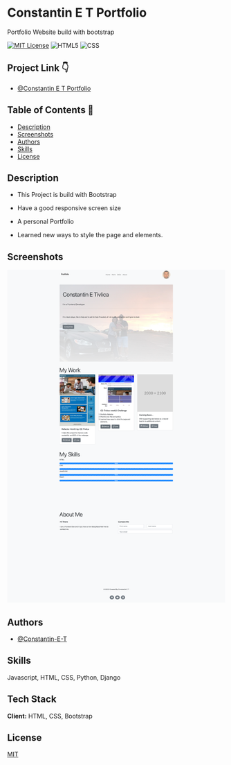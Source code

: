 # Constantin E T Portfolio

Portfolio Website build with bootstrap

[![MIT License](https://img.shields.io/badge/License-MIT-green.svg)](https://choosealicense.com/licenses/mit/)
![HTML5](https://img.shields.io/badge/HTML5-88.1%-orange)
![CSS](https://img.shields.io/badge/CSS-11.9%-blueviolet)

## Project Link 👇

* [@Constantin E T Portfolio](https://constantin-e-t.github.io/Constantin-E-T-Portfolio/)

## Table of Contents 🔗

* [Description](#description)
* [Screenshots](#screenshots)
* [Authors](#authors)
* [Skills](#skills)
* [License](#license)

## Description

* This Project is build with Bootstrap
* Have a good responsive screen size

* A personal Portfolio

* Learned new ways to style the page and elements.

## Screenshots

![App Screenshot](./images/Bootstrap-Portfolio.png)

## Authors

* [@Constantin-E-T](https://github.com/Constantin-E-T/)

## Skills

Javascript, HTML, CSS, Python, Django

## Tech Stack

**Client:** HTML, CSS, Bootstrap

## License

[MIT](https://choosealicense.com/licenses/mit/)